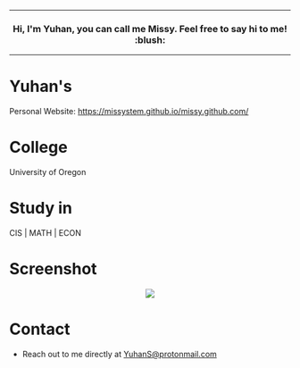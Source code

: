 ***

<h3 align="center"> Hi, I'm Yuhan, you can call me Missy. Feel free to say hi to me! :blush:</h3>

***

# Yuhan's 

Personal Website: <https://missystem.github.io/missy.github.com/>

# College

University of Oregon

# Study in

CIS | MATH | ECON


# Screenshot

<p align="center">
  <img src="https://github.com/missystem/missy.github.com/blob/master/screenshot.png" />
</p>

# Contact

- Reach out to me directly at <YuhanS@protonmail.com>



